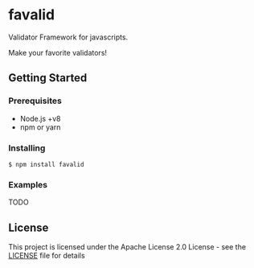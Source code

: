 # favalid

Validator Framework for javascripts.

Make your favorite validators!

## Getting Started

### Prerequisites
- Node.js +v8
- npm or yarn

### Installing
```
$ npm install favalid
```

### Examples
TODO

## License
This project is licensed under the Apache License 2.0 License - see the [LICENSE](LICENSE) file for details
